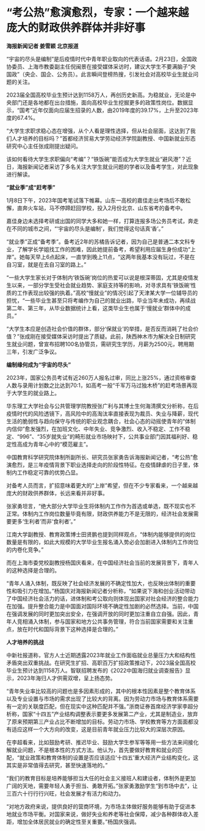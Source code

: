 # “考公热”愈演愈烈，专家：一个越来越庞大的财政供养群体并非好事

**海报新闻记者 姜雪颖 北京报道**

“宇宙的尽头是编制”是后疫情时代中青年职业取向的代表话语。2月23日，全国政协委员、上海市教委副主任倪闽景在接受媒体采访时，建议大学生不要满脑子“央国政”（央企、国企、公务员）。此言瞬间登榜热搜，引发社会对高校毕业生就业问题的关注。

2023届全国高校毕业生预计达到1158万人，再创历史新高。为稳就业，无论是中央部门还是各地都在出台措施，面向高校毕业生挖掘更多的政策性岗位。数据显示，“国考”近年仅面向应届生招录的人数，由2019年度的39.17%，上升至2023年度的67.4%。

“大学生求职求稳心态在增强，从个人看是理性选择，但从社会层面，这达到了我们人才培养的目标吗？”首都经济贸易大学劳动经济学院副教授、中国新就业形态研究中心主任张成刚提出疑问。

该如何看待大学生求职偏向“考编”？“铁饭碗”能否成为大学生就业“避风港”？近日，海报新闻记者采访了多名关注大学生就业问题的学者以及备考学生，对此现象进行解读。

**“就业季”成“赶考季”**

1月8日下午，2023年国考笔试落下帷幕。山东一高校的嘉佳走出考场后不敢松懈，直奔火车站，马不停蹄赶回学校，投入2月份北京、山东省考的备考中。

嘉佳身边未选择考研或出国的同学大多和她一样，打算连报多场公务员考试，奔走在不同的城市之间，“‘宇宙的尽头是编制’，我们觉得这句话真‘香’。”

“就业季”正成“备考季”。备考近2年的苏橘告诉记者，因为自己是普通二本文科专业，了解学长学姐找工作的困难，因此她提前备考，希望利用应届生身份成功“上岸”。她每天早上6点起床，一直学到晚上11点，“这两年我基本没有玩过，不是在自习室，就是在去自习室的路上。”

“一些大学生家长对于体制内‘铁饭碗’岗位的热爱可以说是根深蒂固，尤其是疫情发生以来，一部分学生受社会就业趋势、家庭支持等的影响，对寻求具有‘铁饭碗’性质的工作表现出较强的执着。”高校“慢就业”的情况引起了天津某大学一位辅导员的担忧，“一些毕业生甚至只将考编作为自己的就业出路，毕业当年未成功，再续战第二年、第三年，从毕业数据统计上看，这类毕业生也属于‘慢就业’群体中的成员。”

“大学生本应是创造社会价值的群体，部分‘保就业’的举措，是否反而消耗了社会价值？”张成刚在接受媒体采访时提出了质疑。此前，陕西神木市为解决全日制研究生就业问题，曾宣布招聘100名协管员，需研究生学历，月薪为2500元，聘用期三年，引发广泛争议。

**编制缘何成为“宇宙的尽头”**

2023年，国家公务员考试有近260万人报名过审，同比上涨25%，通过资格审查人数与录用计划数之比达到70:1，如高考一般“千军万马过独木桥”的赶考场景再现于大学生的就业路上。

华东理工大学社会与公共管理学院教授张广利与其博士生何海清撰文分析称，在后疫情时代的风险透镜下，高风险中的高淘汰率直接表现为裁员、失业与降薪，现代生活的脆弱性与趋向保守与传统的职业观念耦合，社会心态的动摇使青年的“体制内信仰”愈发强烈，在加班文化、中年失业、竞争激烈、收入不稳定、工作不稳定、“996”、“35岁就失业”的畸形就业市场映衬下，公共事业部门因其福利好、稳定性高成为青年心中的“模范雇主”。

中国教育科学研究院体制所副所长、研究员张家勇告诉海报新闻记者，“考公热”愈演愈烈，是三年疫情背景下职业选择走向的阶段性特征。在疫情肆虐的日子里，体制内工作稳定可靠的优势凸显。

对备考人员而言，扩招意味着更大的“上岸”希望，但在不少专家看来，一个越来越庞大的财政供养群体，长远来看并非好事。

张家勇坦言，“绝大部分大学毕业生将体制内工作作为首选或单选，既不现实也不正常。体制内工作岗位数量毕竟有限，财政供养能力不是无限的，经济社会发展需要更多‘生利者’而非‘食利者’。”

江南大学副教授、教育政策博士田贤鹏也提到同样观点，“体制内能够提供的岗位数量是有限的，如此大规模的大学毕业生报名涌入势必会加剧进入体制内工作岗位的内卷化竞争。”

而在上海市委党校副教授杨国庆看来，在中国经济社会当前的发展背景下，青年人的这种选择是合理的。

“青年人涌入体制，既反映了社会经济发展的不确定性加大，也反映出体制的重要性和吸引力在增加。”杨国庆对海报新闻记者分析称，“如果说下海和创业活动带动了中国经济社会活力的话，进体制和考公取向则体现出国家对社会经济的整合能力在加强。提升整合能力是中国面对国际环境不确定性加剧的必然选择。当前，中国在强调发展的同时更加突出安全，在强调开放的同时更加注重自立自强。因此，青年人竞相涌入体制，参与国家和地方公共事务管理，符合当前国家需要和关注重点，放在时代和国际背景下这种选择是合理的。”

**人才培养的挑战**

中新社报道称，官方人士近期透露2023年就业工作面临就业总量压力大和结构性矛盾突出双重挑战。在研究生扩招、高职百万扩招政策推动下，2023届全国高校毕业生预计达到1158万人。智联招聘发布的《2022中国海归就业调查报告》显示，2023年海归人才供需双增，呈上扬态势。

“青年失业率比较高的问题也是多因素形成的，其中的根本性因素是整个教育体系以及专业设置与市场的需求出现了比较大的背离。因为劳动力市场与教育体系需要有一定的关联度匹配，但在现实中这种匹配并不强。”浙商证券首席经济学家李超分析称，国家“十四五”产业结构调整表示要更多发展第二产业，尤其是制造业，放弃了原来预期第三产业占比不断增加的目标。劳动力市场、学校教育等方方面面都没有适应这样一个大方向的改变，这是目前青年就业压力比较大的深层次原因。

在李超看来，比如鼓励考研、推迟毕业、鼓励大学生参军等等用一些方法来间接化解就业问题，不是根本性的方式方法。他认为，首先要做好教育和就业的匹配，“就业政策和教育体制的设置是否应该适应‘十四五’重大经济产业结构变化，这其实是非常值得去研究，甚至快速落地的。”

“我们的教育目标是培养能够担当大任的社会主义接班人和建设者，体制外是更加广阔的天地，需要年轻人勇于担当、勇敢开拓。”张家勇激励学生“到市场中去”，让三百六十行行行兴旺，社会发展才有活力和动力。

“对地方政府来说，提供良好的营商环境，为市场主体做好服务能够有助于促进本地就业市场平衡。对国家来说，做好失业和养老等社会保障，减少各种群体收入差距，增加全体居民就业的确定性至关重要。”杨国庆强调。

